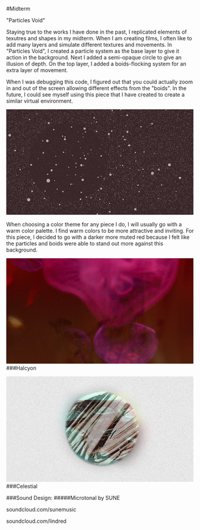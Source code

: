 #Midterm


"Particles Void"

Staying true to the works I have done in the past, I replicated elements of texutres and shapes in my midterm. When I am creating films, I often like to add many layers and simulate different textures and movements. In "Particles Void", I created a particle system as the base layer to give it action in the background. Next I added a semi-opaque circle to give an illusion of depth. On the top layer, I added a boids-flocking system for an extra layer of movement.

When I was debugging this code, I figured out that you could actually zoom in and out of the screen allowing different effects from the "boids". In the future, I could see myself using this piece that I have created to create a similar virtual environment.

![Particles Void](SpaceParticles.png)

When choosing a color theme for any piece I do, I will usually go with a warm color palette. I find warm colors to be more attractive and inviting. For this piece, I decided to go with a darker more muted red because I felt like the particles and boids were able to stand out more against this background.

![Halcyon](Halcyon.png)
###Halcyon

![Celestial](Celestial.png)
###Celestial




###Sound Design: 
#####Microtonal by SUNE

soundcloud.com/sunemusic

soundcloud.com/lindred